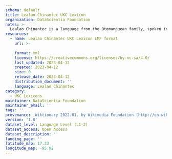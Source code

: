 ```yaml
---
schema: default
title: Lealao Chinantec UKC Lexicon
organization: DataScientia Foundation
notes: >-
  Lealao Chinantec is a language from the Otomanguean family, spoken in North America. The UKC Lexicon of Lealao Chinantec is represented as a lexico-semantic network. It consists of words, word senses, synsets, as well as sense-level and synset-level relationships.
resources:
  - name: Lealao Chinantec UKC Lexicon LMF format
    url: >-
      
    format: xml
    license: https://creativecommons.org/licenses/by-nc-sa/4.0/
    last_updated: 2023-04-12
    created: 2023-04-12
    size: 0
    release_date: 2023-04-12
    distribution_document: ''
    language: Lealao Chinantec
category:
  - UKC Lexicons
maintainer: DataScientia Foundation
maintainer_email: ''
tags: ''
provenance: 'Wiktionary 2022.01. by Wikimedia Foundation (http://en.wiktionary.org); Native Languages of the Americas 2021.11. by Laura Redish and Orrin Lewis (http://www.native-languages.org); Princeton WordNet 2.1 by Princeton University (https://wordnet.princeton.edu)'
version: '1.0'
dataset_level: Language Level (L1-2)
dataset_access: Open Access
dataset_description: ''
landing_page: ''
latitude_map: 17.33
longitude_map: -95.92
---
```

